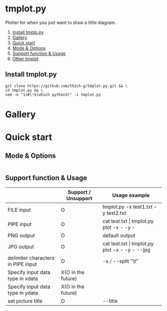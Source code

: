 # tmplot.py

Plotter for when you just want to draw a little diagram.

1. [Install tmplo.py](#anchor1)
1. [Gallery](#anchor2)
1. [Quick start](#anchor3)
1. [Mode & Options](#anchor4)
1. [Support function & Usage](#anchor5)
1. [Other tmplot](#anchor6)


<a id="anchor1"></a>
## Install tmplot.py
~~~
git clone https://github.com/th2ch-g/tmplot.py.git && \
cd tmplot.py && \
sed -e "1i#\!$(which python3)" -i tmplot.py
~~~


<a id="anchor2"></a>
# Gallery



<a id="anchor3"></a>
# Quick start



<a id="anchor4"></a>
## Mode & Options
~~~
~~~


<a id="anchor5"></a>
## Support function & Usage
|                                                  | Support / Unsupport   | Usage example                                      |
| ------------------------------------------------ | --------------------- | -------------------------------------------------- |
| FILE input                                       | O                     | tmplot.py -x test1.txt -y test2.txt                |
| PIPE input                                       | O                     | cat test.txt &#124; tmplot.py plot -x - -y -       |
| PNG output                                       | O                     | default output                                     |
| JPG output                                       | O                     | cat test.txt &#124; tmplot.py plot -x - -y - --jpg |
| delimiter characters in PIPE input               | O                     | -s / --split  "\t"                                 |
| Specify input data type in xdata                 | X(O in the future)    |                                                    |
| Specify input data type in ydata                 | X(O in the future)    |                                                    |
| set picture title                                | O                     | --title <TITLE>                                    |
| set picture xlabel                               | O                     | --xlabel <XLABEL>                                  |
| set picture ylabel                               | O                     | --ylabel <YLABEL>                                  |
| set output picture prefix                        | O                     | --prefix <PREFIX>                                  |
| Plot with connecting the dots                    | O                     | cat test.txt &#124; tmplot.py plot -x - -y -       |
| Plot without connecting the dots                 | O                     | cat test.txt &#124; tmplot.py scatter -x - -y -    |
| Draw a histogram                                 | O                     | cat test.txt &#124; tmplot.py hist -x - -y -       |
| Draw a barplot                                   | X( O in the feature ) |                                                    |
| sort input data                                  | X                     | use: sort command                                  |
| normalize input data                             | O                     | --xnorm, --ynorm                                   |
| standardize input data                           | O                     | --xstand, --ystand                                 |
| Drawing range on x-axis                          | O                     | --xlim [1:10]                                      |
| Drawing range on y-axis                          | O                     | --ylim [1:10]                                      |
| Cut off input data at maximum and minimum values | X                     | use: --xlim or --ylim                              |
| Perform the same process on all input data.      | X                     | use: awk '{print $1* 2, $2 + 10}'                  |
|                                                  |                       |                                                    |

<a id="anchor6"></a>
## Other tmplot
tmplot (all written in Rust) https://github.com/th2ch-g/tmplot


